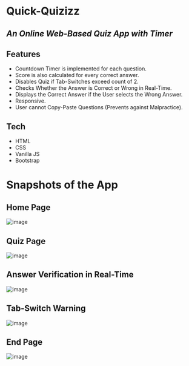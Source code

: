# Quick-Quizizz
## _An Online Web-Based Quiz App with Timer_

## Features
- Countdown Timer is implemented for each question.
- Score is also calculated for every correct answer.
- Disables Quiz if Tab-Switches exceed count of 2.
- Checks Whether the Answer is Correct or Wrong in Real-Time.
- Displays the Correct Answer if the User selects the Wrong Answer.
- Responsive.
- User cannot Copy-Paste Questions (Prevents against Malpractice).

## Tech

- HTML
- CSS
- Vanilla JS
- Bootstrap

# Snapshots of the App
## Home Page
![image](https://user-images.githubusercontent.com/89148170/186490841-60376531-e9f8-48e9-a895-18ad53467c2d.png)

## Quiz Page
![image](https://user-images.githubusercontent.com/89148170/186490116-076b1e55-fa3b-4d6f-b66c-dc97cb67044a.png)

## Answer Verification in Real-Time
![image](https://user-images.githubusercontent.com/89148170/187021208-89bd83b0-c72f-4613-b083-f6200b946d55.png)

## Tab-Switch Warning
![image](https://user-images.githubusercontent.com/89148170/187016206-f1aa8417-a466-43c1-bd17-40176a54cd73.png)

## End Page
![image](https://user-images.githubusercontent.com/89148170/186490336-9fdf2b88-e983-4a17-ad88-63583ce94a35.png)

